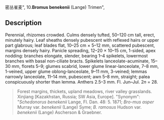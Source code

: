 密丛雀麦",
10.**Bromus benekenii** (Lange) Trimen",

## Description
Perennial, rhizomes crowded. Culms densely tufted, 50–120 cm tall, erect, minutely hairy. Leaf sheaths densely pubescent with reflexed hairs or upper part glabrous; leaf blades flat, 10–25 cm × 5–12 mm, scattered pubescent, margins densely hairy. Panicle spreading, 12–20 × 10–15 cm, 1-sided, apex nodding: branches elongate, slender, bearing 1–4 spikelets, lowermost branches with basal non-ciliate bracts. Spikelets lanceolate-acuminate, 15–30 mm, florets 5–9; glumes scabrid, lower glume linear-lanceolate, 7–8 mm, 1-veined, upper glume oblong-lanceolate, 9–11 mm, 3-veined; lemmas narrowly lanceolate, 11–14 mm, pubescent; awn 5–8 mm, straight; palea conspicuously shorter than lemma. Anthers 2.5–3 mm. Fl. Jun–Jul. 2*n* = 28.

> Forest margins, thickets, upland meadows, river valley grasslands. Xinjiang [Kazakhstan, Russia; SW Asia, Europe].
  "Synonym": "*Schedonorus benekenii* Lange, Fl. Dan. 48: 5. 1871; *Bro-mus asper* Murray var. *benekenii* (Lange) Syme; *B. ramosus* Hudson var. *benekenii* (Lange) Ascherson &amp; Graebner.
